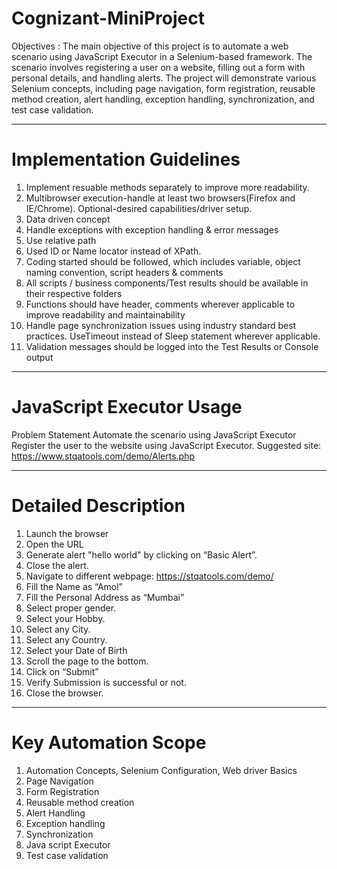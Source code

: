 # Cognizant-MiniProject

Objectives :
The main objective of this project is to automate a web scenario using JavaScript Executor in a Selenium-based framework. The scenario involves registering a user on a website, filling out a form with personal details, and handling alerts. The project will demonstrate various Selenium concepts, including page navigation, form registration, reusable method creation, alert handling, exception handling, synchronization, and test case validation.
______________________________________________________________________________________________________________
# Implementation Guidelines 
1. Implement resuable methods separately to improve more readability.
2. Multibrowser execution-handle at least two browsers(Firefox and IE/Chrome). Optional-desired capabilities/driver setup.
3. Data driven concept
4. Handle exceptions with exception handling & error messages
5. Use relative path
6. Used ID or Name locator instead of XPath.
7. Coding started should be followed, which includes variable, object naming convention, script headers & comments
8. All scripts / business components/Test results should be available in their respective folders
9. Functions should have header, comments wherever applicable to improve readability and maintainability
10. Handle page synchronization issues using industry standard best practices. UseTimeout instead of Sleep statement wherever applicable.
11. Validation messages should be logged into the Test Results or Console output
________________________________________________________________________________________________________
  # JavaScript Executor Usage
  Problem Statement 
  Automate the scenario using JavaScript Executor 
  Register the user to the website using JavaScript Executor.
  Suggested site: https://www.stqatools.com/demo/Alerts.php 
__________________________________________________________________________________________________________
 # Detailed Description 
 1. Launch the browser 
 2. Open the URL 
 3. Generate alert "hello world" by clicking on “Basic Alert”.
 4. Close the alert.
 5. Navigate to different webpage: https://stqatools.com/demo/
 6. Fill the Name as “Amol” 
 7. Fill the Personal Address as “Mumbai” 
 8. Select proper gender.
 9. Select your Hobby. 
 10. Select any City. 
 11. Select any Country.
 12. Select your Date of Birth
 13. Scroll the page to the bottom.
 14. Click on “Submit” 
 15. Verify Submission is successful or not. 
 16. Close the browser.
________________________________________________________________________________________________________________________
 # Key Automation Scope
  1. Automation Concepts, Selenium Configuration, Web driver Basics 
  2. Page Navigation 
  3. Form Registration  
  4. Reusable method creation 
  5. Alert Handling 
  6. Exception handling 
  7. Synchronization 
  8. Java script Executor 
  9. Test case validation
 
